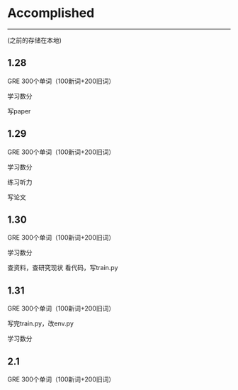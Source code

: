 # Accomplished
----------------
(之前的存储在本地)
## 1.28
GRE 300个单词（100新词+200旧词）

学习数分

写paper
## 1.29
GRE 300个单词（100新词+200旧词）

学习数分

练习听力

写论文
## 1.30
GRE 300个单词（100新词+200旧词）

学习数分

查资料，查研究现状
看代码，写train.py
## 1.31
GRE 300个单词（100新词+200旧词）

写完train.py，改env.py

学习数分
## 2.1
GRE 300个单词（100新词+200旧词）
